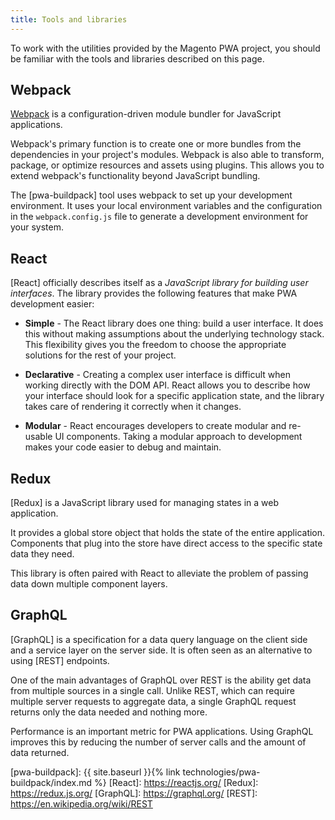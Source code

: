 ```yaml
---
title: Tools and libraries
---
```


To work with the utilities provided by the Magento PWA project, you should be familiar with the tools and libraries described on this page.

## Webpack

[Webpack] is a configuration-driven module bundler for JavaScript applications.

Webpack's primary function is to create one or more bundles from the dependencies in your project's modules.
Webpack is also able to transform, package, or optimize resources and assets using plugins.
This allows you to extend webpack's functionality beyond JavaScript bundling.

The [pwa-buildpack] tool uses webpack to set up your development environment.
It uses your local environment variables and the configuration in the `webpack.config.js` file to generate a development environment for your system.

## React

[React] officially describes itself as a *JavaScript library for building user interfaces*. 
The library provides the following features that make PWA development easier:

* **Simple** - The React library does one thing: build a user interface.
  It does this without making assumptions about the underlying technology stack.
  This flexibility gives you the freedom to choose the appropriate solutions for the rest of your project.

* **Declarative** - Creating a complex user interface is difficult when working directly with the DOM API.
  React allows you to describe how your interface should look for a specific application state, and
  the library takes care of rendering it correctly when it changes.

* **Modular** - React encourages developers to create modular and re-usable UI components.
 Taking a modular approach to development makes your code easier to debug and maintain.

## Redux

[Redux] is a JavaScript library used for managing states in a web application. 

It provides a global store object that holds the state of the entire application.
Components that plug into the store have direct access to the specific state data they need.

This library is often paired with React to alleviate the problem of passing data down multiple component layers.

## GraphQL

[GraphQL] is a specification for a data query language on the client side and a service layer on the server side.
It is often seen as an alternative to using [REST] endpoints.

One of the main advantages of GraphQL over REST is the ability get data from multiple sources in a single call.
Unlike REST, which can require multiple server requests to aggregate data, 
a single GraphQL request returns only the data needed and nothing more.

Performance is an important metric for PWA applications.
Using GraphQL improves this by reducing the number of server calls and the amount of data returned.


[Webpack]: https://webpack.js.org/
[pwa-buildpack]: {{ site.baseurl }}{% link technologies/pwa-buildpack/index.md %}
[React]: https://reactjs.org/
[Redux]: https://redux.js.org/
[GraphQL]: https://graphql.org/
[REST]: https://en.wikipedia.org/wiki/REST